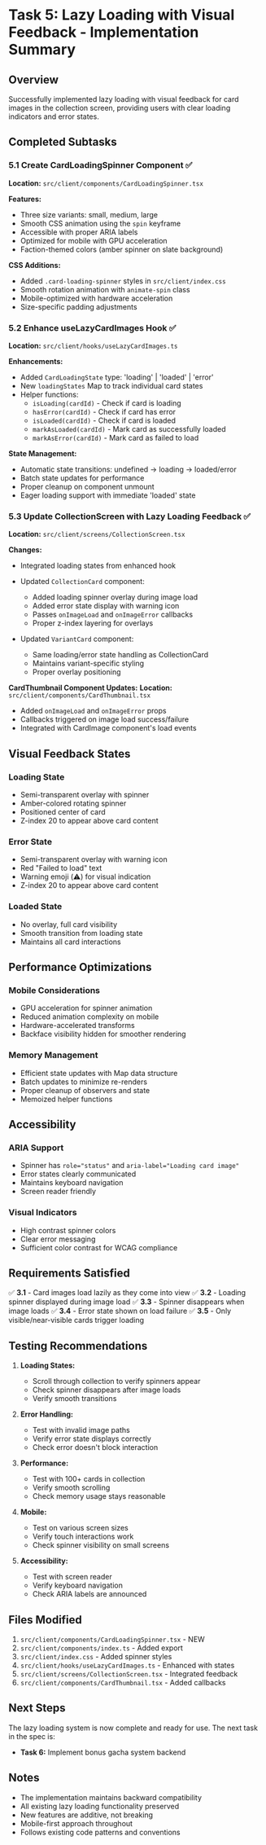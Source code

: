 # Task 5: Lazy Loading with Visual Feedback - Implementation Summary

## Overview
Successfully implemented lazy loading with visual feedback for card images in the collection screen, providing users with clear loading indicators and error states.

## Completed Subtasks

### 5.1 Create CardLoadingSpinner Component ✅
**Location:** `src/client/components/CardLoadingSpinner.tsx`

**Features:**
- Three size variants: small, medium, large
- Smooth CSS animation using the `spin` keyframe
- Accessible with proper ARIA labels
- Optimized for mobile with GPU acceleration
- Faction-themed colors (amber spinner on slate background)

**CSS Additions:**
- Added `.card-loading-spinner` styles in `src/client/index.css`
- Smooth rotation animation with `animate-spin` class
- Mobile-optimized with hardware acceleration
- Size-specific padding adjustments

### 5.2 Enhance useLazyCardImages Hook ✅
**Location:** `src/client/hooks/useLazyCardImages.ts`

**Enhancements:**
- Added `CardLoadingState` type: 'loading' | 'loaded' | 'error'
- New `loadingStates` Map to track individual card states
- Helper functions:
  - `isLoading(cardId)` - Check if card is loading
  - `hasError(cardId)` - Check if card has error
  - `isLoaded(cardId)` - Check if card is loaded
  - `markAsLoaded(cardId)` - Mark card as successfully loaded
  - `markAsError(cardId)` - Mark card as failed to load

**State Management:**
- Automatic state transitions: undefined → loading → loaded/error
- Batch state updates for performance
- Proper cleanup on component unmount
- Eager loading support with immediate 'loaded' state

### 5.3 Update CollectionScreen with Lazy Loading Feedback ✅
**Location:** `src/client/screens/CollectionScreen.tsx`

**Changes:**
- Integrated loading states from enhanced hook
- Updated `CollectionCard` component:
  - Added loading spinner overlay during image load
  - Added error state display with warning icon
  - Passes `onImageLoad` and `onImageError` callbacks
  - Proper z-index layering for overlays

- Updated `VariantCard` component:
  - Same loading/error state handling as CollectionCard
  - Maintains variant-specific styling
  - Proper overlay positioning

**CardThumbnail Component Updates:**
**Location:** `src/client/components/CardThumbnail.tsx`
- Added `onImageLoad` and `onImageError` props
- Callbacks triggered on image load success/failure
- Integrated with CardImage component's load events

## Visual Feedback States

### Loading State
- Semi-transparent overlay with spinner
- Amber-colored rotating spinner
- Positioned center of card
- Z-index 20 to appear above card content

### Error State
- Semi-transparent overlay with warning icon
- Red "Failed to load" text
- Warning emoji (⚠️) for visual indication
- Z-index 20 to appear above card content

### Loaded State
- No overlay, full card visibility
- Smooth transition from loading state
- Maintains all card interactions

## Performance Optimizations

### Mobile Considerations
- GPU acceleration for spinner animation
- Reduced animation complexity on mobile
- Hardware-accelerated transforms
- Backface visibility hidden for smoother rendering

### Memory Management
- Efficient state updates with Map data structure
- Batch updates to minimize re-renders
- Proper cleanup of observers and state
- Memoized helper functions

## Accessibility

### ARIA Support
- Spinner has `role="status"` and `aria-label="Loading card image"`
- Error states clearly communicated
- Maintains keyboard navigation
- Screen reader friendly

### Visual Indicators
- High contrast spinner colors
- Clear error messaging
- Sufficient color contrast for WCAG compliance

## Requirements Satisfied

✅ **3.1** - Card images load lazily as they come into view
✅ **3.2** - Loading spinner displayed during image load
✅ **3.3** - Spinner disappears when image loads
✅ **3.4** - Error state shown on load failure
✅ **3.5** - Only visible/near-visible cards trigger loading

## Testing Recommendations

1. **Loading States:**
   - Scroll through collection to verify spinners appear
   - Check spinner disappears after image loads
   - Verify smooth transitions

2. **Error Handling:**
   - Test with invalid image paths
   - Verify error state displays correctly
   - Check error doesn't block interaction

3. **Performance:**
   - Test with 100+ cards in collection
   - Verify smooth scrolling
   - Check memory usage stays reasonable

4. **Mobile:**
   - Test on various screen sizes
   - Verify touch interactions work
   - Check spinner visibility on small screens

5. **Accessibility:**
   - Test with screen reader
   - Verify keyboard navigation
   - Check ARIA labels are announced

## Files Modified

1. `src/client/components/CardLoadingSpinner.tsx` - NEW
2. `src/client/components/index.ts` - Added export
3. `src/client/index.css` - Added spinner styles
4. `src/client/hooks/useLazyCardImages.ts` - Enhanced with states
5. `src/client/screens/CollectionScreen.tsx` - Integrated feedback
6. `src/client/components/CardThumbnail.tsx` - Added callbacks

## Next Steps

The lazy loading system is now complete and ready for use. The next task in the spec is:
- **Task 6:** Implement bonus gacha system backend

## Notes

- The implementation maintains backward compatibility
- All existing lazy loading functionality preserved
- New features are additive, not breaking
- Mobile-first approach throughout
- Follows existing code patterns and conventions
